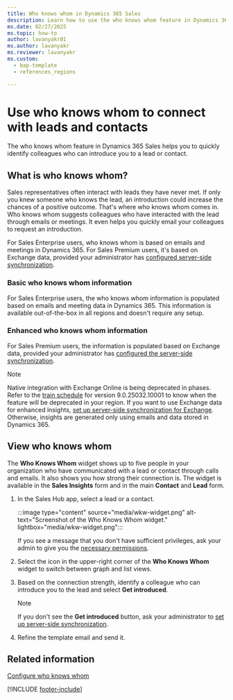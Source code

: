 ```yaml
---
title: Who knows whom in Dynamics 365 Sales
description: Learn how to use the who knows whom feature in Dynamics 365 Sales to quickly identify colleagues who can introduce you to a lead or contact.
ms.date: 02/27/2025
ms.topic: how-to
author: lavanyakr01
ms.author: lavanyakr
ms.reviewer: lavanyakr
ms.custom: 
  - bap-template
  - references_regions

---
```


# Use who knows whom to connect with leads and contacts  

The who knows whom feature in Dynamics 365 Sales helps you to quickly identify colleagues who can introduce you to a lead or contact.

## What is who knows whom?

Sales representatives often interact with leads they have never met. If only you knew someone who knows the lead, an introduction could increase the chances of a positive outcome. That's where who knows whom comes in. Who knows whom suggests colleagues who have interacted with the lead through emails or meetings. It even helps you quickly email your colleagues to request an introduction.

For Sales Enterprise users, who knows whom is based on emails and meetings in Dynamics 365. For Sales Premium users, it's based on Exchange data, provided your administrator has [configured server-side synchronization](configure-email.md). 

### Basic who knows whom information

For Sales Enterprise users, the who knows whom information is populated based on emails and meeting data in Dynamics 365. This information is available out-of-the-box in all regions and doesn't require any setup.  

### Enhanced who knows whom information

For Sales Premium users, the information is populated based on Exchange data, provided your administrator has [configured the server-side synchronization](configure-email.md). 

> [!NOTE]
> Native integration with Exchange Online is being deprecated in phases. Refer to the [train schedule](/dynamics365/released-versions/dynamics365sales#latest-version-availability) for version 9.0.25032.10001 to know when the feature will be deprecated in your region. If you want to use Exchange data for enhanced insights, [set up server-side synchronization for Exchange](configure-email.md). Otherwise, insights are generated only using emails and data stored in Dynamics 365.

## View who knows whom  

The **Who Knows Whom** widget shows up to five people in your organization who have communicated with a lead or contact through calls and emails. It also shows you how strong their connection is. The widget is available in the **Sales Insights** form and in the main **Contact** and **Lead** form.

1. In the Sales Hub app, select a lead or a contact.

    :::image type="content" source="media/wkw-widget.png" alt-text="Screenshot of the Who Knows Whom widget." lightbox="media/wkw-widget.png":::

    If you see a message that you don't have sufficient privileges, ask your admin to give you the [necessary permissions](grant-access-wkw.md).

1. Select the icon in the upper-right corner of the **Who Knows Whom** widget to switch between graph and list views.
1. Based on the connection strength, identify a colleague who can introduce you to the lead and select **Get introduced**.

   > [!Note]
   > If you don't see the **Get introduced** button, ask your administrator to [set up server-side synchronization](/power-platform/admin/set-up-server-side-synchronization-of-email-appointments-contacts-and-tasks).

1. Refine the template email and send it.

## Related information

[Configure who knows whom](configure-who-knows-whom.md)


[!INCLUDE [footer-include](../includes/footer-banner.md)]
